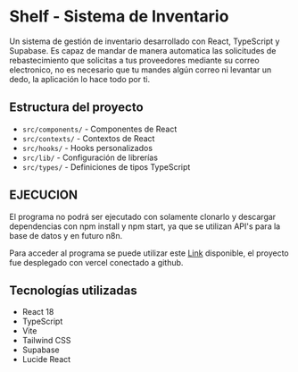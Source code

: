 # Shelf - Sistema de Inventario

Un sistema de gestión de inventario desarrollado con React, TypeScript y Supabase.
Es capaz de mandar de manera automatica las solicitudes de rebastecimiento que solicitas a tus proveedores mediante su correo electronico, no es necesario que tu mandes algún correo ni levantar un dedo, la aplicación lo hace todo por ti.

## Estructura del proyecto

- `src/components/` - Componentes de React
- `src/contexts/` - Contextos de React
- `src/hooks/` - Hooks personalizados
- `src/lib/` - Configuración de librerías
- `src/types/` - Definiciones de tipos TypeScript
## EJECUCION

El programa no podrá ser ejecutado con solamente clonarlo y descargar dependencias con npm install y npm start, ya que se utilizan API's para la base de datos y en futuro n8n.

Para acceder al programa se puede utilizar este [Link](https://shelf-sooty.vercel.app/) disponible, el proyecto fue desplegado con vercel conectado a github.

## Tecnologías utilizadas

- React 18
- TypeScript
- Vite
- Tailwind CSS
- Supabase
- Lucide React
